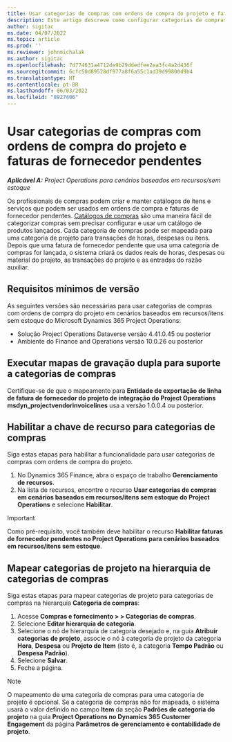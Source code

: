 ```yaml
---
title: Usar categorias de compras com ordens de compra do projeto e faturas de fornecedor pendentes
description: Este artigo descreve como configurar categorias de compras que podem ser usadas com ordens de compra do projeto e faturas de fornecedor pendentes.
author: sigitac
ms.date: 04/07/2022
ms.topic: article
ms.prod: ''
ms.reviewer: johnmichalak
ms.author: sigitac
ms.openlocfilehash: 7d774631a4712de9b29ddedfee2ea3fc4a2d436f
ms.sourcegitcommit: 6cfc50d89528df977a8f6a55c1ad39d99800d9b4
ms.translationtype: HT
ms.contentlocale: pt-BR
ms.lasthandoff: 06/03/2022
ms.locfileid: "8927406"
---
```

# <a name="use-procurement-categories-with-project-purchase-orders-and-pending-vendor-invoices"></a>Usar categorias de compras com ordens de compra do projeto e faturas de fornecedor pendentes

_**Aplicável A:** Project Operations para cenários baseados em recursos/sem estoque_

Os profissionais de compras podem criar e manter catálogos de itens e serviços que podem ser usados em ordens de compra e faturas de fornecedor pendentes. [Catálogos de compras](/dynamics365/supply-chain/procurement/procurement-catalogs) são uma maneira fácil de categorizar compras sem precisar configurar e usar um catálogo de produtos lançados. Cada categoria de compras pode ser mapeada para uma categoria de projeto para transações de horas, despesas ou itens. Depois que uma fatura de fornecedor pendente que usa uma categoria de compras for lançada, o sistema criará os dados reais de horas, despesas ou material do projeto, as transações do projeto e as entradas do razão auxiliar.

## <a name="minimum-version-requirements"></a>Requisitos mínimos de versão

As seguintes versões são necessárias para usar categorias de compras com ordens de compra do projeto em cenários baseados em recursos/itens sem estoque do Microsoft Dynamics 365 Project Operations:

- Solução Project Operations Dataverse versão 4.41.0.45 ou posterior
- Ambiente do Finance and Operations versão 10.0.26 ou posterior

## <a name="run-dual-write-maps-for-procurement-category-support"></a>Executar mapas de gravação dupla para suporte a categorias de compras

Certifique-se de que o mapeamento para **Entidade de exportação de linha de fatura de fornecedor do projeto de integração do Project Operations msdyn\_projectvendorinvoicelines** usa a versão 1.0.0.4 ou posterior.

## <a name="enable-the-feature-key-for-procurement-categories"></a>Habilitar a chave de recurso para categorias de compras

Siga estas etapas para habilitar a funcionalidade para usar categorias de compras com ordens de compra do projeto.

1. No Dynamics 365 Finance, abra o espaço de trabalho **Gerenciamento de recursos**.
1. Na lista de recursos, encontre o recurso **Usar categorias de compras em cenários baseados em recursos/itens sem estoque do Project Operations** e selecione **Habilitar**.

> [!IMPORTANT]
> Como pré-requisito, você também deve habilitar o recurso **Habilitar faturas de fornecedor pendentes no Project Operations para cenários baseados em recursos/itens sem estoque**.

## <a name="map-project-categories-in-the-procurement-category-hierarchy"></a>Mapear categorias de projeto na hierarquia de categorias de compras

Siga estas etapas para mapear categorias de projeto para categorias de compras na hierarquia **Categoria de compras**:

1. Acesse **Compras e fornecimento > \> Categorias de compras**.
1. Selecione **Editar hierarquia de categoria**.
1. Selecione o nó de hierarquia de categoria desejado e, na guia **Atribuir categorias de projeto**, associe o nó à categoria de projeto da categoria **Hora**, **Despesa** ou **Projeto de Item** (isto é, a categoria **Tempo Padrão** ou **Despesa Padrão**).
1. Selecione **Salvar**.
1. Feche a página.

> [!NOTE]
> O mapeamento de uma categoria de compras para uma categoria de projeto é opcional. Se a categoria de compras não for mapeada, o sistema usará o valor definido no campo **Item** da seção **Padrões de categoria do projeto** na guia **Project Operations no Dynamics 365 Customer Engagement** da página **Parâmetros de gerenciamento e contabilidade de projeto**.
